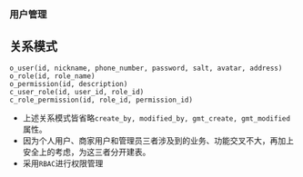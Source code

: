 ### 用户管理
## 关系模式
```
o_user(id, nickname, phone_number, password, salt, avatar, address)
o_role(id, role_name)
o_permission(id, description)
c_user_role(id, user_id, role_id)
c_role_permission(id, role_id, permission_id)
```
- 上述关系模式皆省略`create_by, modified_by, gmt_create, gmt_modified`属性。
- 因为个人用户、商家用户和管理员三者涉及到的业务、功能交叉不大，再加上安全上的考虑，为这三者分开建表。
- 采用`RBAC`进行权限管理

<!--stackedit_data:
eyJoaXN0b3J5IjpbLTU0ODk2OTAxNCwtMTg1MzY4MTA0MCwxNj
QxOTY3NTgyLDIxMTYxNTMwODYsLTE5MjE0MjE2OTZdfQ==
-->